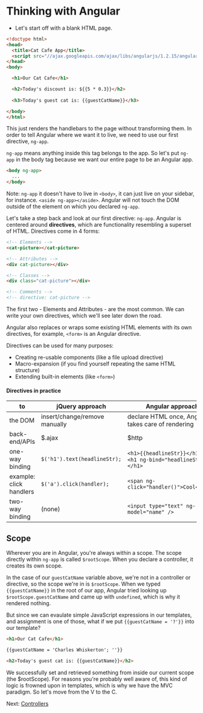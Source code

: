 # Thinking with Angular

- Let's start off with a blank HTML page.

```html
<!doctype html>
<head>
  <title>Cat Cafe App</title>
  <script src="//ajax.googleapis.com/ajax/libs/angularjs/1.2.15/angular.min.js"></script>
</head>
<body>

  <h1>Our Cat Cafe</h1>

  <h2>Today's discount is: ${{5 * 0.3}}</h2>
  
  <h3>Today's guest cat is: {{guestCatName}}</h3>

</body>
</html>
```

This just renders the handlebars to the page without transforming them. In order to tell Angular where we want it to live, we need to use our first directive, `ng-app`.

`ng-app` means anything inside this tag belongs to the app. So let's put `ng-app` in the body tag because we want our entire page to be an Angular app.

```html
<body ng-app>
  ...
</body>
```

Note: `ng-app` it doesn't have to live in `<body>`, it can just live on your sidebar, for instance. `<aside ng-app></aside>`. Angular will not touch the DOM outside of the element on which you declared `ng-app`.

Let's take a step back and look at our first directive: `ng-app`. Angular is centered around **directives**, which are functionality resembling a superset of HTML. Directives come in 4 forms:

```html
<!-- Elements -->
<cat-picture></cat-picture>

<!-- Attributes -->
<div cat-picture></div>

<!-- Classes -->
<div class="cat-picture"></div>

<!-- Comments -->
<!-- directive: cat-picture -->
```

The first two - Elements and Attributes - are the most common. We can write your own directives, which we'll see later down the road.

Angular also replaces or wraps some existing HTML elements with its own directives, for example, `<form>` is an Angular directive.

Directives can be used for many purposes:

- Creating re-usable components (like a file upload directive)
- Macro-expansion (if you find yourself repeating the same HTML structure)
- Extending built-in elements (like `<form>`)

#### Directives in practice

to            | jQuery approach | Angular approach
------------- | --------------- | ----------------
the DOM  | insert/change/remove manually | declare HTML once, Angular takes care of rendering
back-end/APIs | $.ajax | $http
one-way binding | `$('h1').text(headlineStr);` | `<h1>{{headlineStr}}</h1>` or `<h1 ng-bind="headlineStr"></h1>`
example: click handlers | `$('a').click(handler);` | `<span ng-click="handler()">Cool</span>`
two-way binding | (none) | `<input type="text" ng-model="name" />`

## Scope

Wherever you are in Angular, you're always within a scope. The scope directly within `ng-app` is called `$rootScope`. When you declare a controller, it creates its own scope.

In the case of our `guestCatName` variable above, we're not in a controller or directive, so the scope we're in is `$rootScope`. When we typed `{{guestCatName}}` in the root of our app, Angular tried looking up `$rootScope.guestCatName` and came up with `undefined`, which is why it rendered nothing.

But since we can evaulate simple JavaScript expressions in our templates, and assignment is one of those, what if we put `{{guestCatName = '?'}}` into our template?

```html
<h1>Our Cat Cafe</h1>

{{guestCatName = 'Charles Whiskerton'; ''}}

<h2>Today's guest cat is: {{guestCatName}}</h2>
```

We successfully set and retrieved something from inside our current scope (the $rootScope). For reasons you're probably well aware of, this kind of logic is frowned upon in templates, which is why we have the MVC paradigm. So let's move from the V to the C.

Next: [Controllers](2-controllers.md)
